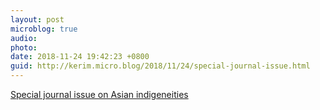 ```yaml
---
layout: post
microblog: true
audio: 
photo: 
date: 2018-11-24 19:42:23 +0800
guid: http://kerim.micro.blog/2018/11/24/special-journal-issue.html
---
```

[Special journal issue on Asian indigeneities](https://www.jstor.org/stable/10.5749/vergstudglobasia.4.issue-2?refreqid=excelsior%3Ac34567b0dfdb292c2314e14ade772de2)
